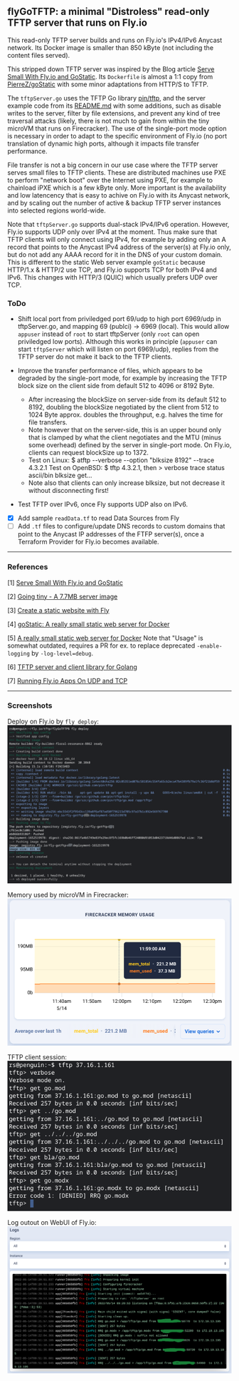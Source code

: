 ## flyGoTFTP: a minimal "Distroless" read-only TFTP server that runs on Fly.io

This read-only TFTP server builds and runs on Fly.io's IPv4/IPv6 Anycast network. Its Docker image is smaller than 850 kByte (not including the content files served).

This stripped down TFTP server was inspired by the Blog article [Serve Small With Fly.io and GoStatic](https://fly.io/blog/serve-small-with-fly-io-and-gostatic/).
Its `Dockerfile` is almost a 1:1 copy from [PierreZ/goStatic](https://github.com/PierreZ/goStatic/) with some minor adaptations from HTTP/S to TFTP.

The `tftpServer.go` uses the TFTP Go library [pin/tftp](https://github.com/pin/tftp), and the server example code from its [README.md](https://github.com/pin/tftp#tftp-server) with some additions, such as disable writes to the server, filter by file extensions, and prevent any kind of tree traversal attacks (likely, there is not much to gain from within the tiny microVM that runs on Firecracker). The use of the single-port mode option is necessary in order to adapt to the specific environment of Fly.io (no port translation of dynamic high ports, although it impacts file transfer performance.

File transfer is not a big concern in our use case where the TFTP server serves small files to TFTP clients. These are distributed machines use PXE to perform "network boot" over the Internet using PXE, for example to chainload iPXE which is a few kByte only.
More important is the availability and low latencency that is easy to achive on Fly.io with its Anycast network, and by scaling out the number of active & backup TFTP server instances into selected regions world-wide.


Note that `tftpServer.go` supports dual-stack IPv4/IPv6 operation. However, Fly.io supports UDP only over IPv4 at the moment.
Thus make sure that TFTP clients will only connect using IPv4, for example by adding only an A record that points to the Anycast IPv4 address of the server(s) at Fly.io only, but do not add any AAAA record for it in the DNS of your custom domain.
This is different to the static Web server example `goStatic` because HTTP/1.x & HTTP/2 use TCP, and Fly.io supports TCP for both IPv4 and IPv6. This changes with HTTP/3 (QUIC) which usually prefers UDP over TCP.


### ToDo

- Shift local port from priviledged port 69/udp to high port 6969/udp in tftpServer.go, and mapping 69 (publci) -> 6969 (local). This would allow `appuser` instead of `root` to start tftpServer (only `root` can open priviledged low ports).
Although this works in principle (`appuser` can start `tftpServer` which will listen on port 6969/udp), replies from the TFTP server do not make it back to the TFTP clients.

- Improve the transfer performance of files, which appears to be degraded by the single-port mode, for example by increasing the TFTP block size on the client side from default 512 to 4096 or 8192 Byte.
    - After increasing the blockSize on server-side from its default 512 to 8192, doubling the blockSize negotiated by the client from 512 to 1024 Byte approx. doubles the throughput, e.g. halves the time for file transfers.
    - Note however that on the server-side, this is an upper bound only that is clamped by what the client negotiates and the MTU (minus some overhead) defined by the server in single-port mode. On Fly.io, clients can request blockSize up to 1372.
    - Test on Linux:   $ atftp --verbose --option "blksize 8192" --trace  4.3.2.1
    Test on OpenBSD: $ tftp  4.3.2.1, then  > verbose trace status ascii/bin blksize get... 
    - Note also that clients can only increase blksize, but not decrease it without disconnecting first!

- Test TFTP over IPv6, once Fly supports UDP also on IPv6.

- [x] Add sample `readData.tf` to read Data Sources from Fly
- [ ] Add `.tf` files to configure/update DNS records to custom domains that point to the Anycast IP addresses of the FTFP server(s), once a Terraform Provider for Fly.io becomes available.

- - - -

### References
[1] [Serve Small With Fly.io and GoStatic](https://fly.io/blog/serve-small-with-fly-io-and-gostatic/)

[2] [Going tiny - A 7.7MB server image](https://community.fly.io/t/going-tiny-a-7-7mb-server-image/33)

[3] [Create a static website with Fly](https://github.com/fly-apps/hello-static)

[4] [goStatic: A really small static web server for Docker](https://github.com/firstderm/goStatic)

[5] [A really small static web server for Docker](https://hub.docker.com/r/pierrezemb/gostatic)
Note that "Usage" is somewhat outdated, requires a PR for ex. to replace deprecated `-enable-logging` by `-log-level=debug`. 

[6] [TFTP server and client library for Golang](https://github.com/pin/tftp)

[7] [Running Fly.io Apps On UDP and TCP](https://fly.io/docs/app-guides/udp-and-tcp/)

- - - - 

### Screenshots

Deploy on Fly.io by `fly deploy`:
![fly_deploy](screenshots/fly_deploy.png)

Memory used by microVM in Firecracker:
![memVM](screenshots/fly_memoryMicroVM.png)

TFTP client session:
![TFTP_client](screenshots/tftp_client.png)

Log outout on WebUI of Fly.io:
![fly_logs](screenshots/fly_logs.png)
